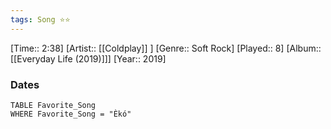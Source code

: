```yaml
---
tags: Song ⭐⭐ 
---
```

[Time:: 2:38]
[Artist:: [[Coldplay]] ]
[Genre:: Soft Rock]
[Played:: 8]
[Album:: [[Everyday Life (2019)]]]
[Year:: 2019]
### Dates
````dataview
TABLE Favorite_Song
WHERE Favorite_Song = "Èkó"
````